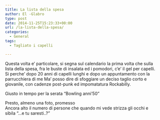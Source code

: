 ```yaml
---
title: La lista della spesa
author: El -Glabro
type: post
date: 2014-11-25T15:23:33+00:00
url: /la-lista-della-spesa/
categories:
  - General
tags:
  - Tagliato i capelli

---
```

Questa volta e&#8217; particolare, si segna sul calendario la prima volta che sulla lista della spesa, fra le buste di insalata ed i pomodori, c&#8217;e&#8217; il gel per capelli.  
Si perche&#8217; dopo 20 anni di capelli lunghi e dopo un appuntamento con la parrucchiera di me Ma&#8217; posso dire di sfoggiare un deciso taglio corto e giovanile, con cadenze post-punk ed impomatatura Rockabilly.

Giusto in tempo per la serata &#8220;Bowling anni&#8217;50&#8221;

Presto, almeno una foto, promesso  
Ancora alto il numero di persone che quando mi vede strizza gli occhi e sibila &#8220;&#8230;e tu saresti..?&#8221;